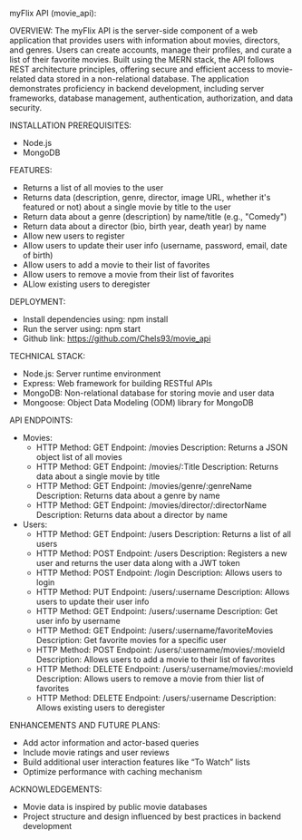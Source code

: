 myFlix API (movie_api):

OVERVIEW:
The myFlix API is the server-side component of a web application that provides users with information about movies, directors, and genres. Users can create accounts, manage their profiles, and curate a list of their favorite movies. Built using the MERN stack, the API follows REST architecture principles, offering secure and efficient access to movie-related data stored in a non-relational database. The application demonstrates proficiency in backend development, including server frameworks, database management, authentication, authorization, and data security.

INSTALLATION PREREQUISITES:
- Node.js
- MongoDB

FEATURES:
- Returns a list of all movies to the user
- Returns data (description, genre, director, image URL, whether it's featured or not) about a single movie by title to the user
- Return data about a genre (description) by name/title (e.g., "Comedy")
- Return data about a director (bio, birth year, death year) by name 
- Allow new users to register
- Allow users to update their user info (username, password, email, date of birth)
- Allow users to add a movie to their list of favorites
- Allow users to remove a movie from their list of favorites 
- ALlow existing users to deregister 

DEPLOYMENT:
- Install dependencies using: npm install
- Run the server using: npm start 
- Github link: https://github.com/Chels93/movie_api

TECHNICAL STACK:
- Node.js: Server runtime environment
- Express: Web framework for building RESTful APIs
- MongoDB: Non-relational database for storing movie and user data
- Mongoose: Object Data Modeling (ODM) library for MongoDB

API ENDPOINTS:
- Movies:
    - HTTP Method: GET	        Endpoint: /movies	                              Description: Returns a JSON object list of all movies
    - HTTP Method: GET	        Endpoint: /movies/:Title	                      Description: Returns data about a single movie by title
    - HTTP Method: GET	        Endpoint: /movies/genre/:genreName	              Description: Returns data about a genre by name
    - HTTP Method: GET	        Endpoint: /movies/director/:directorName	      Description: Returns data about a director by name
- Users:
    - HTTP Method: GET	        Endpoint: /users	                              Description: Returns a list of all users
    - HTTP Method: POST         Endpoint: /users                                  Description: Registers a new user and returns the user data along with a JWT token
    - HTTP Method: POST	        Endpoint: /login                                  Description: Allows users to login
    - HTTP Method: PUT	        Endpoint: /users/:username	                      Description: Allows users to update their user info
    - HTTP Method: GET	        Endpoint: /users/:username	                      Description: Get user info by username 
    - HTTP Method: GET	        Endpoint: /users/:username/favoriteMovies         Description: Get favorite movies for a specific user
    - HTTP Method: POST         Endpoint: /users/:username/movies/:movieId        Description: Allows users to add a movie to their list of favorites
    - HTTP Method: DELETE       Endpoint: /users/:username/movies/:movieId        Description: Allows users to remove a movie from thier list of favorites 
    - HTTP Method: DELETE       Endpoint: /users/:username                        Description: Allows existing users to deregister


ENHANCEMENTS AND FUTURE PLANS:
- Add actor information and actor-based queries
- Include movie ratings and user reviews
- Build additional user interaction features like “To Watch” lists
- Optimize performance with caching mechanism

ACKNOWLEDGEMENTS:
- Movie data is inspired by public movie databases
- Project structure and design influenced by best practices in backend development
